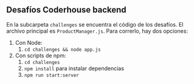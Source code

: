 ## Desafíos Coderhouse backend

En la subcarpeta `challenges` se encuentra el código de los desafíos. El archivo principal es `ProductManager.js`. Para correrlo, hay dos opciones:

1. Con Node:
   1.  `cd challenges && node app.js`
2. Con scripts de npm:
   1. `cd challenges`
   2. `npm install` para instalar dependencias
   3. `npm run start:server`